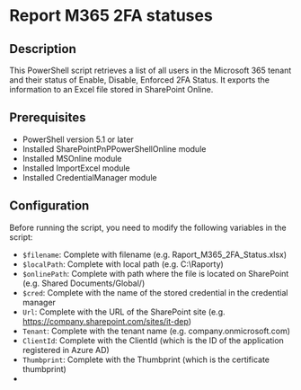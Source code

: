 # Report M365 2FA statuses
## Description
This PowerShell script retrieves a list of all users in the Microsoft 365 tenant and their status of Enable, Disable, Enforced 2FA Status. It exports the information to an Excel file stored in SharePoint Online.

## Prerequisites
- PowerShell version 5.1 or later
- Installed SharePointPnPPowerShellOnline module
- Installed MSOnline module
- Installed ImportExcel module
- Installed CredentialManager module

## Configuration
Before running the script, you need to modify the following variables in the script:
- `$filename`: Complete with filename (e.g. Raport_M365_2FA_Status.xlsx)
- `$localPath`: Complete with local path (e.g. C:\Raporty\)
- `$onlinePath`: Complete with path where the file is located on SharePoint (e.g. Shared Documents/Global/)
- `$cred`: Complete with the name of the stored credential in the credential manager
- `Url`: Complete with the URL of the SharePoint site (e.g. https://company.sharepoint.com/sites/it-dep)
- `Tenant`: Complete with the tenant name (e.g. company.onmicrosoft.com)
- `ClientId`: Complete with the ClientId (which is the ID of the application registered in Azure AD)
- `Thumbprint`: Complete with the Thumbprint (which is the certificate thumbprint)
- 
